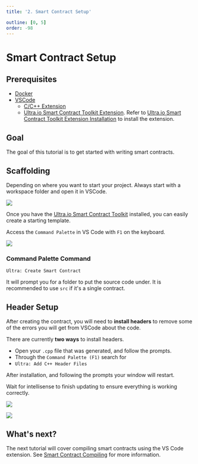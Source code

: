 ```yaml
---
title: '2. Smart Contract Setup'

outline: [0, 5]
order: -98
---
```


# Smart Contract Setup

## Prerequisites

-   [Docker](https://docs.docker.com/engine/install/)
-   [VSCode](https://code.visualstudio.com/download)
    -   [C/C++ Extension](https://marketplace.visualstudio.com/items?itemName=ms-vscode.cpptools)
    -   [Ultra.io Smart Contract Toolkit Extension](https://marketplace.visualstudio.com/items?itemName=ultraio.ultra-cpp). Refer to [Ultra.io Smart Contract Toolkit Extension Installation](../../products/smart-contract-toolkit/index.md) to install the extension.

## Goal

The goal of this tutorial is to get started with writing smart contracts.

## Scaffolding

Depending on where you want to start your project. Always start with a workspace folder and open it in VSCode.

![](./images/select-project-folder.png)

Once you have the [Ultra.io Smart Contract Toolkit](https://marketplace.visualstudio.com/items?itemName=ultraio.ultra-cpp) installed, you can easily create a starting template.

Access the `Command Palette` in VS Code with `F1` on the keyboard.

![](./images/open-command-palette.png)

### Command Palette Command

```
Ultra: Create Smart Contract
```

It will prompt you for a folder to put the source code under. It is recommended to use `src` if it's a single contract.

## Header Setup

After creating the contract, you will need to **install headers** to remove some of the errors you will get from VSCode about the code.

There are currently **two ways** to install headers.

-   Open your `.cpp` file that was generated, and follow the prompts.
-   Through the `Command Palette (F1)` search for
-   `Ultra: Add C++ Header Files`

After installation, and following the prompts your window will restart.

Wait for intellisense to finish updating to ensure everything is working correctly.

![](./images/intellisense-updating.png)

![](./images/intellisense-ready.png)

## What's next?

The next tutorial will cover compiling smart contracts using the VS Code extension. See [Smart Contract Compiling](./compile.md) for more information.
